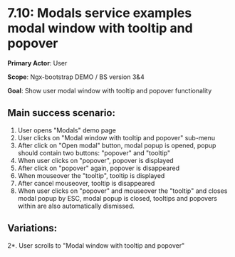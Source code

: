 7.10: Modals service examples modal window with tooltip and popover
================================================================

**Primary Actor**: User  

**Scope**: Ngx-bootstrap DEMO / BS version 3&4

**Goal**: Show user modal window with tooltip and popover functionality

Main success scenario:
----------------------

1. User opens "Modals" demo page
2. User clicks on "Modal window with tooltip and popover" sub-menu
3. After click on "Open modal" button, modal popup is opened, popup should contain two buttons: "popover" and "tooltip"
4. When user clicks on "popover", popover is displayed
5. After click on "popover" again, popover is disappeared
6. When mouseover the "tooltip", tooltip is displayed
7. After cancel mouseover, tooltip is disappeared
8. When user clicks on  "popover" and mouseover the "tooltip" and closes modal popup by ESC, modal popup is closed, 
tooltips and popovers within are also automatically dismissed.

Variations:
----------

2*. User scrolls to "Modal window with tooltip and popover"
